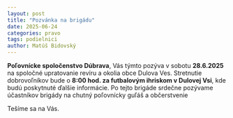 ```yaml
---
layout: post
title: "Pozvánka na brigádu"
date: 2025-06-24
categories: pravo 
tags: podielnici 
author: Matúš Bidovský  
---
```


**Poľovnícke spoločenstvo Dúbrava**, Vás týmto pozýva v sobotu **28.6.2025** na spoločné upratovanie
revíru a okolia obce Dulova Ves. Stretnutie dobrovoľníkov bude o **8:00 hod. za futbalovým
ihriskom v Dulovej Vsi**, kde budú poskytnuté ďalšie informácie. Po tejto brigáde srdečne
pozývame účastníkov brigády na chutný poľovnícky guľáš a občerstvenie

Tešíme sa na Vás.
